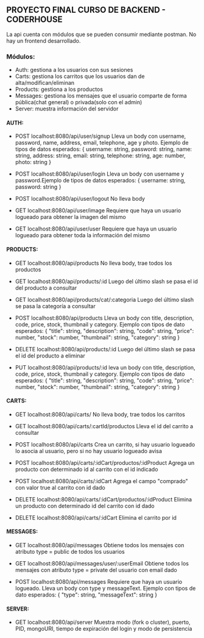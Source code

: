 ## PROYECTO FINAL CURSO DE BACKEND - CODERHOUSE ##

La api cuenta con módulos que se pueden consumir mediante postman. No hay un frontend desarrollado.

### Módulos: ###
- Auth: gestiona a los usuarios con sus sesiones
- Carts: gestiona los carritos que los usuarios dan de alta/modifican/eliminan
- Products: gestiona a los productos
- Messages: gestiona los mensajes que el usuario comparte de forma pública(chat general) o privada(solo con el admin)
- Server: muestra información del servidor

#### AUTH: ####
- POST localhost:8080/api/user/signup
Lleva un body con username, password, name, address, email, telephone, age y photo. Ejemplo de tipos de datos esperados:
{
  username: string, 
  password: string,
  name: string,
  address: string,
  email: string,
  telephone: string,
  age: number,
  photo: string
}

- POST localhost:8080/api/user/login
Lleva un body con username y password.Ejemplo de tipos de datos esperados:
{
  username: string, 
  password: string
}

- POST localhost:8080/api/user/logout
No lleva body

- GET localhost:8080/api/user/image
Requiere que haya un usuario logueado para obtener la imagen del mismo

- GET localhost:8080/api/user/user
Requiere que haya un usuario logueado para obtener toda la información del mismo


#### PRODUCTS: ####
- GET localhost:8080/api/products
No lleva body, trae todos los productos

- GET localhost:8080/api/products/:id
Luego del último slash se pasa el id del producto a consultar

- GET localhost:8080/api/products/cat/:categoria
Luego del último slash se pasa la categoría a consultar

- POST localhost:8080/api/products
Lleva un body con title, description, code, price, stock, thumbnail y category. Ejemplo con tipos de dato esperados:
{
    "title": string,
    "description": string,
    "code": string,
    "price": number,
    "stock": number,
    "thumbnail": string,
    "category": string
}

- DELETE localhost:8080/api/products/:id
Luego del último slash se pasa el id del producto a eliminar

- PUT localhost:8080/api/products/:id
leva un body con title, description, code, price, stock, thumbnail y category. Ejemplo con tipos de dato esperados:
{
    "title": string,
    "description": string,
    "code": string,
    "price": number,
    "stock": number,
    "thumbnail": string,
    "category": string
}

#### CARTS: ####
- GET localhost:8080/api/carts/
No lleva body, trae todos los carritos

- GET localhost:8080/api/carts/:cartId/productos
Lleva el id del carrito a consultar

- POST localhost:8080/api/carts
Crea un carrito, si hay usuario logueado lo asocia al usuario, pero si no hay usuario logueado avisa

- POST localhost:8080/api/carts/:idCart/productos/:idProduct
Agrega un producto con determinado id al carrito con el id indicado

- POST localhost:8080/api/carts/:idCart
Agrega el campo "comprado" con valor true al carrito con id dado

- DELETE localhost:8080/api/carts/:idCart/productos/:idProduct
Elimina un producto con determinado id del carrito con id dado

- DELETE localhost:8080/api/carts/:idCart
Elimina el carrito por id

#### MESSAGES: ####
- GET localhost:8080/api/messages
Obtiene todos los mensajes con atributo type = public de todos los usuarios

- GET localhost:8080/api/messages/user/:userEmail
Obtiene todos los mensajes con atributo type = private del usuario con email dado

- POST localhost:8080/api/messages
Requiere que haya un usuario logueado. Lleva un body con type y messageText. Ejemplo con tipos de dato esperados:
{
    "type": string,
    "messageText": string
}

#### SERVER: ####
- GET localhost:8080/api/server
Muestra modo (fork o cluster), puerto, PID, mongoURI, tiempo de expiración del login y modo de persistencia
